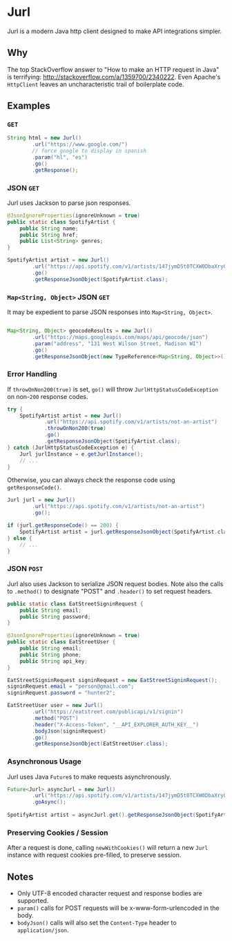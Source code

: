 # Jurl
Jurl is a modern Java http client designed to make API integrations simpler.

## Why

The top StackOverflow answer to "How to make an HTTP request in Java" is terrifying: http://stackoverflow.com/a/1359700/2340222. Even Apache's `HttpClient` leaves an uncharacteristic trail of boilerplate code.

## Examples
### `GET`
```java
String html = new Jurl()
        .url("https://www.google.com/")
        // force google to display in spanish
        .param("hl", "es")
        .go()
        .getResponse();
```

### JSON `GET`
Jurl uses Jackson to parse json responses.
```java
@JsonIgnoreProperties(ignoreUnknown = true)
public static class SpotifyArtist {
    public String name;
    public String href;
    public List<String> genres;
}

SpotifyArtist artist = new Jurl()
        .url("https://api.spotify.com/v1/artists/147jymD5t0TCXW0DbaXry0")
        .go()
        .getResponseJsonObject(SpotifyArtist.class);
```

### `Map<String, Object>` JSON `GET`
It may be expedient to parse JSON responses into `Map<String, Object>`.

```java

Map<String, Object> geocodeResults = new Jurl()
        .url("https://maps.googleapis.com/maps/api/geocode/json")
        .param("address", "131 West Wilson Street, Madison WI")
        .go()
        .getResponseJsonObject(new TypeReference<Map<String, Object>>() {});
```

### Error Handling
If `throwOnNon200(true)` is set, `go()` will throw `JurlHttpStatusCodeException` on non-`200` response codes.

```java
try {
    SpotifyArtist artist = new Jurl()
            .url("https://api.spotify.com/v1/artists/not-an-artist")
            .throwOnNon200(true)
            .go()
            .getResponseJsonObject(SpotifyArtist.class);
} catch (JurlHttpStatusCodeException e) {
    Jurl jurlInstance = e.getJurlInstance();
    // ...
}
```

Otherwise, you can always check the response code using `getResponseCode()`.
```java
Jurl jurl = new Jurl()
        .url("https://api.spotify.com/v1/artists/not-an-artist")
        .go();

if (jurl.getResponseCode() == 200) {
    SpotifyArtist artist = jurl.getResponseJsonObject(SpotifyArtist.class);
} else {
    // ...
}
```

### JSON `POST`
Jurl also uses Jackson to serialize JSON request bodies.  Note also the calls to `.method()` to designate "POST" and `.header()` to set request headers.

```java
public static class EatStreetSigninRequest {
    public String email;
    public String password;
}

@JsonIgnoreProperties(ignoreUnknown = true)
public static class EatStreetUser {
    public String email;
    public String phone;
    public String api_key;
}

EatStreetSigninRequest signinRequest = new EatStreetSigninRequest();
signinRequest.email = "person@gmail.com";
signinRequest.password = "hunter2";

EatStreetUser user = new Jurl()
        .url("https://eatstreet.com/publicapi/v1/signin")
        .method("POST")
        .header("X-Access-Token", "__API_EXPLORER_AUTH_KEY__")
        .bodyJson(signinRequest)
        .go()
        .getResponseJsonObject(EatStreetUser.class);

```

### Asynchronous Usage
Jurl uses Java `Future`s to make requests asynchronously.
```java
Future<Jurl> asyncJurl = new Jurl()
        .url("https://api.spotify.com/v1/artists/147jymD5t0TCXW0DbaXry0")
        .goAsync();
        
SpotifyArtist artist = asyncJurl.get().getResponseJsonObject(SpotifyArtist.class);
```

### Preserving Cookies / Session
After a request is done, calling `newWithCookies()` will return a new `Jurl` instance with request cookies pre-filled, to preserve session.

## Notes
- Only UTF-8 encoded character request and response bodies are supported.
- `param()` calls for POST requests will be x-www-form-urlencoded in the body.
- `bodyJson()` calls will also set the `Content-Type` header to `application/json`.
